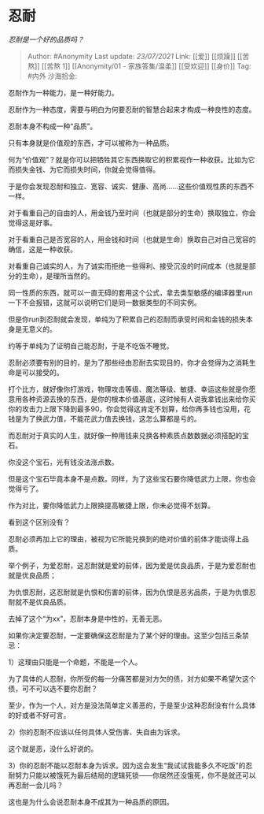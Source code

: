 # 忍耐
*忍耐是一个好的品质吗？*

> Author: #Anonymity
> Last update: *23/07/2021*
> Link: [[爱]] [[烦躁]] [[苦熬]] [[苦熬 1]] [[Anonymity/01 - 家族答集/温柔]] [[受欢迎]] [[身价]]
> Tag: #内外
> 沙海拾金:

忍耐作为一种能力，是一种好能力。

忍耐作为一种态度，需要与明白为何要忍耐的智慧合起来才构成一种良性的态度。

忍耐本身不构成一种“品质”。

只有本身就是价值观的东西，才可以被称为一种品质。

何为“价值观”？就是你可以把牺牲其它东西换取它的积累视作一种收获。比如为它而损失金钱、为它而损失时间，你就会觉得值得。

于是你会发现忍耐和独立、宽容、诚实、健康、高尚……这些价值观性质的东西不一样。

对于看重自己的自由的人，用金钱乃至时间（也就是部分的生命）换取独立，你会觉得这是好事。

对于看重自己是否宽容的人，用金钱和时间（也就是生命）换取自己对自己宽容的确信，这是一种收获。

对看重自己诚实的人，为了诚实而拒绝一些得利、接受沉没的时间成本（也就是部分的生命），是理所当然的。

同一性质的东西，就可以一直无碍的套用这个公式，拿去类型敏感的编译器里run一下不会报错，这就可以说明它们是同一数据类型的不同实例。

但是你run到忍耐就会发现，单纯为了积累自己的忍耐而承受时间和金钱的损失本身是无意义的。

约等于单纯为了证明自己能忍耐，于是不吃饭不睡觉。

忍耐必须要有别的目的，是为了那些经由忍耐去实现目的，你才会觉得为之消耗生命是可以接受的。

打个比方，就好像你打游戏，物理攻击等级、魔法等级、敏捷、幸运这些就是你愿意用各种资源去换的东西，是你的根本价值基底，这时候有人说我拿钱出来给你买你的攻击力上限下降到最多90，你会觉得这肯定不划算，给你再多钱也没用，花钱是为了换武力值，不能花武力值去换钱，这怎么算都是亏的。

而忍耐对于真实的人生，就好像一种用钱来兑换各种素质点数数据必须搭配的宝石。

你没这个宝石，光有钱没法涨点数。

但是这个宝石毕竟本身不是点数。同样，为了这些宝石要你降低武力上限，你也会觉得亏了。

作为对比，要你降低武力上限换提高敏捷上限，你未必觉得不划算。

看到这个区别没有？

忍耐必须再加上它的理由，被视为它所能兑换到的绝对价值的前体才能谈得上品质。

举个例子，为爱忍耐，这忍耐就是爱的前体，因为爱是优良品质，于是为爱忍耐也就是优良品质；

为仇恨忍耐，这忍耐就是仇恨和伤害的前体，因为仇恨是恶劣品质，于是为仇恨忍耐就不是优良品质。

去掉了这个“为xx”，忍耐本身是中性的，无善无恶。

如果你决定要忍耐，一定要确保这忍耐是为了某个好的理由。这至少包括三条禁忌：

1）这理由只能是一个命题，不能是一个人。

为了具体的人忍耐，你所受的每一分痛苦都是对方欠的债，对方如果不希望欠这个债，可不可以选不要你忍耐？

至少，作为一个人，对方是没法简单定义善恶的，于是至少这种忍耐没有什么具体的好或者不好可言。

2）你的忍耐不应该以任何具体人受伤害、失自由为诉求。

这个就是恶，没什么好说的。

3）你的忍耐不能以忍耐本身为诉求。因为这会发生“我试试我能多久不吃饭”的忍耐努力只能以被饿死为最后结局的逻辑死锁——你居然还没饿死，你不是就还可以再忍耐一会儿吗？

这也是为什么会说忍耐本身不成其为一种品质的原因。
